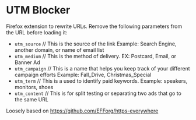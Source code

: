 UTM Blocker
================

Firefox extension to rewrite URLs. Remove the following parameters from the URL before loading it:
- `utm_source`   // This is the source of the link Example: Search Engine, another domain, or name of email list
- `utm_medium`   // This is the method of delivery. EX: Postcard, Email, or Banner Ad
- `utm_campaign` // This is a name that helps you keep track of your different campaign efforts Example: Fall_Drive, Christmas_Special
- `utm_term`     // This is a used to identify paid keywords. Example: speakers, monitors, shoes
- `utm_content`  // This is for split testing or separating two ads that go to the same URL

Loosely based on https://github.com/EFForg/https-everywhere
